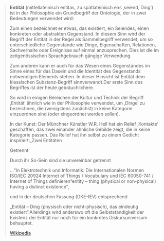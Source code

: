 > **Entität** (mittellateinisch entitas, zu spätlateinisch ens ‚seiend, Ding‘) ist in der Philosophie ein Grundbegriff der Ontologie, der in zwei Bedeutungen verwendet wird:
>
> 
>
> Zum einen bezeichnet er etwas, das existiert, ein Seiendes, einen konkreten oder abstrakten Gegenstand. In diesem Sinn wird der Begriff der Entität in der Regel als Sammelbegriff verwendet, um so unterschiedliche Gegenstände wie Dinge, Eigenschaften, Relationen, Sachverhalte oder Ereignisse auf einmal anzusprechen. Dies ist die im zeitgenössischen Sprachgebrauch gängige Verwendung.
>
> Zum anderen kann er auch für das Wesen eines Gegenstandes im Sinne eines für das Dasein und die Identität des Gegenstands notwendigen Elements stehen. In dieser Hinsicht ist Entität dem klassischen Substanz-Begriff sinnverwandt.Der erste Sinn des Begriffes ist der heute gebräuchlichere.
>
> So wird in einigen Bereichen der Kultur und Technik der Begriff ‚Entität‘ ähnlich wie in der Philosophie verwendet, um ‚Dinge‘ zu bezeichnen, die (wenigstens zunächst) in keine Kategorie einzuordnen sind (oder eingeordnet werden sollen).
>
> 
>
> In der Kunst: Der Münchner Künstler W.R. Hell hat ein Relief ‚Kontakte‘ geschaffen, das zwei einander ähnliche Gebilde zeigt, die in keine Kategorie passen. Das Relief hat ihn selbst zu einem Gedicht inspiriert:„Zwei Entitäten
>
> Getrennt
>
> Durch ihr So-Sein sind sie unvereinbar getrennt
>
> …“In Elektrotechnik und Informatik: Die Internationalen Normen ISO/IEC 20924 Internet of Things / Vocabulary und IEC 60050-741 / Internet of Things definieren“entity – thing (physical or non-physical) having a distinct existence”,
>
> und in der deutschen Fassung (DKE-IEV) entsprechend
>
> „Entität – Ding (physisch oder nicht-physisch), das eindeutig existiert“.Allerdings wird anderswo oft die Selbstständigkeit der Existenz der Entität nur noch für ein konkretes Diskursuniversum behauptet.
>
> [Wikipedia](https://de.wikipedia.org/wiki/Entit%C3%A4t)